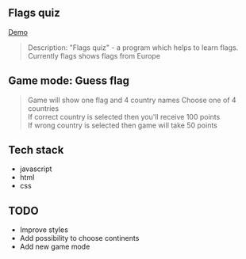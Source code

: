 ## Flags quiz

[Demo](https://cos1715.github.io/flags-quiz/)

> Description: "Flags quiz" - a program which helps to learn flags.  
> Currently flags shows flags from Europe

## Game mode: Guess flag

> Game will show one flag and 4 country names
> Choose one of 4 countries  
> If correct country is selected then you'll receive 100 points  
> If wrong country is selected then game will take 50 points

## Tech stack

- javascript
- html
- css

## TODO

- Improve styles
- Add possibility to choose continents
- Add new game mode
